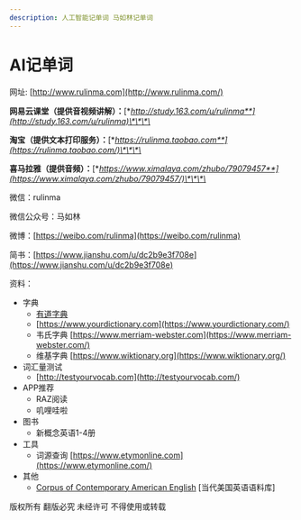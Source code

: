 ```yaml
---
description: 人工智能记单词 马如林记单词
---
```


# AI记单词

网址: [http://www.rulinma.com](http://www.rulinma.com/)

**网易云课堂（提供音视频讲解）：**[**http://study.163.com/u/rulinma**](http://study.163.com/u/rulinma)\*\*\*\*

**淘宝（提供文本打印服务）：**[**https://rulinma.taobao.com**](https://rulinma.taobao.com/)\*\*\*\*

**喜马拉雅（提供音频）：**[**https://www.ximalaya.com/zhubo/79079457**](https://www.ximalaya.com/zhubo/79079457/)\*\*\*\*

微信：rulinma

微信公众号：马如林

微博：[https://weibo.com/rulinma](https://weibo.com/rulinma)

简书：[https://www.jianshu.com/u/dc2b9e3f708e](https://www.jianshu.com/u/dc2b9e3f708e)

资料：

* 字典
  * [有道字典 ](http://youdao.com)
  * [https://www.yourdictionary.com](https://www.yourdictionary.com/)
  * 韦氏字典 [https://www.merriam-webster.com](https://www.merriam-webster.com/)
  * 维基字典 [https://www.wiktionary.org](https://www.wiktionary.org/)
* 词汇量测试
  * [http://testyourvocab.com](http://testyourvocab.com/)
* APP推荐
  * RAZ阅读
  * 叽哩哇啦
* 图书
  * 新概念英语1-4册
* 工具
  * 词源查询 [https://www.etymonline.com](https://www.etymonline.com/)
* 其他
  * [Corpus of Contemporary American English](https://www.english-corpora.org/coca/) \[当代美国英语语料库\] 

版权所有 翻版必究 未经许可 不得使用或转载

